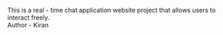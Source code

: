 This is a real - time chat application website project that allows users to interact freely.
<br>
Author - Kiran

